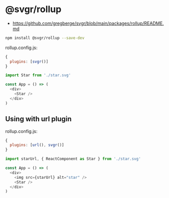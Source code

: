 # @svgr/rollup

- https://github.com/gregberge/svgr/blob/main/packages/rollup/README.md

```bash
npm install @svgr/rollup --save-dev
```

rollup.config.js:

```js
{
  plugins: [svgr()]
}
```

```js
import Star from './star.svg'

const App = () => (
  <div>
    <Star />
  </div>
)
```

## Using with url plugin

rollup.config.js:

```js
{
  plugins: [url(), svgr()]
}
```

```js
import starUrl, { ReactComponent as Star } from './star.svg'

const App = () => (
  <div>
    <img src={starUrl} alt="star" />
    <Star />
  </div>
)
```
